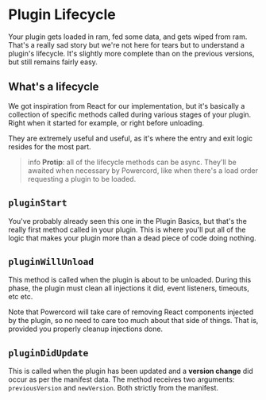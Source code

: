 # Plugin Lifecycle
Your plugin gets loaded in ram, fed some data, and gets wiped from ram. That's a really sad story but we're not here
for tears but to understand a plugin's lifecycle. It's slightly more complete than on the previous versions, but
still remains fairly easy.

## What's a lifecycle
We got inspiration from React for our implementation, but it's basically a collection of specific methods called
during various stages of your plugin. Right when it started for example, or right before unloading.

They are extremely useful and useful, as it's where the entry and exit logic resides for the most part.

>info
> **Protip**: all of the lifecycle methods can be async. They'll be awaited when necessary by Powercord, like when
> there's a load order requesting a plugin to be loaded.

## `pluginStart`
You've probably already seen this one in the Plugin Basics, but that's the really first method called in your plugin.
This is where you'll put all of the logic that makes your plugin more than a dead piece of code doing nothing.

## `pluginWillUnload`
This method is called when the plugin is about to be unloaded. During this phase, the plugin must clean all injections
it did, event listeners, timeouts, etc etc.

Note that Powercord will take care of removing React components injected by the plugin, so no need to care too much
about that side of things. That is, provided you properly cleanup injections done.

## `pluginDidUpdate`
This is called when the plugin has been updated and a **version change** did occur as per the manifest data. The
method receives two arguments: `previousVersion` and `newVersion`. Both strictly from the manifest.
